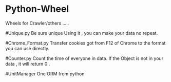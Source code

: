 # Python-Wheel
Wheels for Crawler/others .....

#Unique.py
Be sure unique
Using it , you can make your data no repeat.

#Chrome_Format.py
Transfer cookies got from F12 of Chrome to the format you can use directly.

#Counter.py
Count the time of everyone in data.
If the Object is not in your data , it will return 0 .


#UnitManager
One ORM from python
